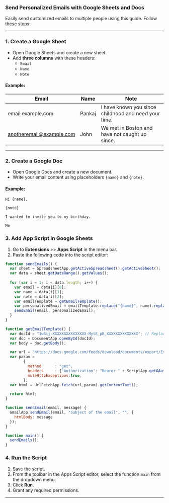 ### **Send Personalized Emails with Google Sheets and Docs**

Easily send customized emails to multiple people using this guide. Follow these steps:

---

### **1. Create a Google Sheet**
- Open Google Sheets and create a new sheet.
- Add **three columns** with these headers:  
  - `Email`  
  - `Name`  
  - `Note`  

#### **Example:**
| Email                   | Name   | Note                                          |
|-------------------------|--------|-----------------------------------------------|
| email.example.com       | Pankaj | I have known you since childhood and need your time. |
| anotheremail@example.com | John   | We met in Boston and have not caught up since. |

---

### **2. Create a Google Doc**
- Open Google Docs and create a new document.
- Write your email content using placeholders `{name}` and `{note}`.  

#### **Example:**
```text
Hi {name},

{note}

I wanted to invite you to my birthday.

Me
```

### **3. Add App Script in Google Sheets**
1. Go to **Extensions** >> **Apps Script** in the menu bar.  
2. Paste the following code into the script editor:

```javascript
function sendEmails() {
  var sheet = SpreadsheetApp.getActiveSpreadsheet().getActiveSheet();
  var data = sheet.getDataRange().getValues();
  
  for (var i = 1; i < data.length; i++) {
    var email = data[i][0];
    var name = data[i][1];
    var note = data[i][2];
    var emailTemplate = getEmailTemplate();
    var personalizedEmail = emailTemplate.replace("{name}", name).replace("{note}", note);
    sendEmail(email, personalizedEmail);
  }
}

function getEmailTemplate() {
  var docId = "1w5ij-XXXXXXXXXXXXXXX-MytE_pB_XXXXXXXXXXXXXX"; // Replace with your Doc ID
  var doc = DocumentApp.openById(docId);
  var body = doc.getBody();

  var url = "https://docs.google.com/feeds/download/documents/export/Export?id="+docId+"&exportFormat=html";
  var param = 
        {
          method      : "get",
          headers     : {"Authorization": "Bearer " + ScriptApp.getOAuthToken()},
          muteHttpExceptions:true,
        };
  var html = UrlFetchApp.fetch(url,param).getContentText();

  return html;
}

function sendEmail(email, message) {
  GmailApp.sendEmail(email, "Subject of the email", "", {
    htmlBody: message
  });
}

function main() {
  sendEmails();
}
```

### **4. Run the Script**
1. Save the script.
2. From the toolbar in the Apps Script editor, select the function `main` from the dropdown menu.
3. Click **Run**.  
4. Grant any required permissions.

---